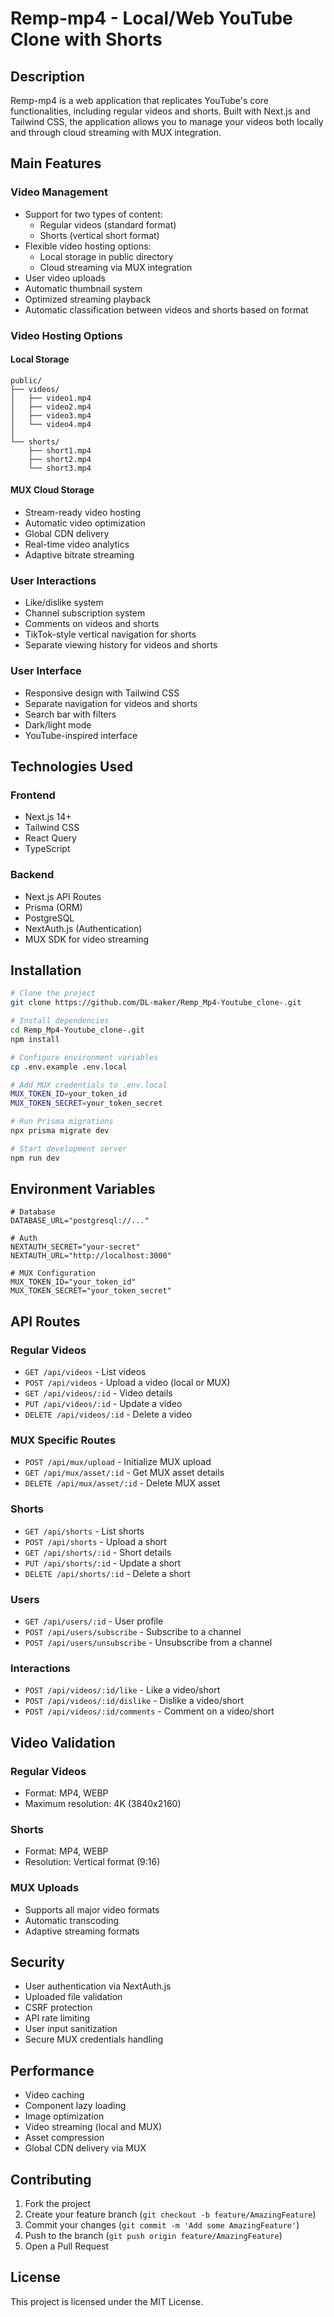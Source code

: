 # Remp-mp4 - Local/Web YouTube Clone with Shorts

## Description
Remp-mp4 is a web application that replicates YouTube's core functionalities, including regular videos and shorts. Built with Next.js and Tailwind CSS, the application allows you to manage your videos both locally and through cloud streaming with MUX integration.

## Main Features
### Video Management
- Support for two types of content:
  - Regular videos (standard format)
  - Shorts (vertical short format)
- Flexible video hosting options:
  - Local storage in public directory
  - Cloud streaming via MUX integration
- User video uploads
- Automatic thumbnail system
- Optimized streaming playback
- Automatic classification between videos and shorts based on format

### Video Hosting Options
#### Local Storage
```
public/
├── videos/
│   ├── video1.mp4
│   ├── video2.mp4
│   ├── video3.mp4
│   └── video4.mp4
│      
└── shorts/
    ├── short1.mp4
    ├── short2.mp4
    └── short3.mp4
```

#### MUX Cloud Storage
- Stream-ready video hosting
- Automatic video optimization
- Global CDN delivery
- Real-time video analytics
- Adaptive bitrate streaming

### User Interactions
- Like/dislike system
- Channel subscription system
- Comments on videos and shorts
- TikTok-style vertical navigation for shorts
- Separate viewing history for videos and shorts

### User Interface
- Responsive design with Tailwind CSS
- Separate navigation for videos and shorts
- Search bar with filters
- Dark/light mode
- YouTube-inspired interface

## Technologies Used
### Frontend
- Next.js 14+
- Tailwind CSS
- React Query
- TypeScript

### Backend
- Next.js API Routes
- Prisma (ORM)
- PostgreSQL
- NextAuth.js (Authentication)
- MUX SDK for video streaming

## Installation
```bash
# Clone the project
git clone https://github.com/DL-maker/Remp_Mp4-Youtube_clone-.git

# Install dependencies
cd Remp_Mp4-Youtube_clone-.git
npm install

# Configure environment variables
cp .env.example .env.local

# Add MUX credentials to .env.local
MUX_TOKEN_ID=your_token_id
MUX_TOKEN_SECRET=your_token_secret

# Run Prisma migrations
npx prisma migrate dev

# Start development server
npm run dev
```

## Environment Variables
```env
# Database
DATABASE_URL="postgresql://..."

# Auth
NEXTAUTH_SECRET="your-secret"
NEXTAUTH_URL="http://localhost:3000"

# MUX Configuration
MUX_TOKEN_ID="your_token_id"
MUX_TOKEN_SECRET="your_token_secret"
```

## API Routes
### Regular Videos
- `GET /api/videos` - List videos
- `POST /api/videos` - Upload a video (local or MUX)
- `GET /api/videos/:id` - Video details
- `PUT /api/videos/:id` - Update a video
- `DELETE /api/videos/:id` - Delete a video

### MUX Specific Routes
- `POST /api/mux/upload` - Initialize MUX upload
- `GET /api/mux/asset/:id` - Get MUX asset details
- `DELETE /api/mux/asset/:id` - Delete MUX asset

### Shorts
- `GET /api/shorts` - List shorts
- `POST /api/shorts` - Upload a short
- `GET /api/shorts/:id` - Short details
- `PUT /api/shorts/:id` - Update a short
- `DELETE /api/shorts/:id` - Delete a short

### Users
- `GET /api/users/:id` - User profile
- `POST /api/users/subscribe` - Subscribe to a channel
- `POST /api/users/unsubscribe` - Unsubscribe from a channel

### Interactions
- `POST /api/videos/:id/like` - Like a video/short
- `POST /api/videos/:id/dislike` - Dislike a video/short
- `POST /api/videos/:id/comments` - Comment on a video/short

## Video Validation
### Regular Videos
- Format: MP4, WEBP
- Maximum resolution: 4K (3840x2160)

### Shorts
- Format: MP4, WEBP
- Resolution: Vertical format (9:16)

### MUX Uploads
- Supports all major video formats
- Automatic transcoding
- Adaptive streaming formats

## Security
- User authentication via NextAuth.js
- Uploaded file validation
- CSRF protection
- API rate limiting
- User input sanitization
- Secure MUX credentials handling

## Performance
- Video caching
- Component lazy loading
- Image optimization
- Video streaming (local and MUX)
- Asset compression
- Global CDN delivery via MUX

## Contributing
1. Fork the project
2. Create your feature branch (`git checkout -b feature/AmazingFeature`)
3. Commit your changes (`git commit -m 'Add some AmazingFeature'`)
4. Push to the branch (`git push origin feature/AmazingFeature`)
5. Open a Pull Request

## License
This project is licensed under the MIT License.
